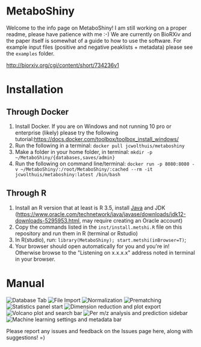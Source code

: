 # MetaboShiny
Welcome to the info page on MetaboShiny! I am still working on a proper readme, please have patience with me :-)
We are currently on BioRXiv and the paper itself is somewhat of a guide to how to use the software.
For example input files (positive and negative peaklists + metadata) please see the `examples` folder.

http://biorxiv.org/cgi/content/short/734236v1

# Installation
## Through Docker
1. Install Docker. If you are on Windows and not running 10 pro or enterprise (likely) please try the following tutorial:https://docs.docker.com/toolbox/toolbox_install_windows/
2. Run the following in a terminal: `docker pull jcwolthuis/metaboshiny`
3. Make a folder in your home folder, in terminal: `mkdir -p ~/MetaboShiny/{databases,saves/admin}`
3. Run the following on command line/terminal: `docker run -p 8080:8080 -v ~/MetaboShiny/:/root/MetaboShiny/:cached --rm -it jcwolthuis/metaboshiny:latest /bin/bash`

## Through R
1. Install an R version that at least is R 3.5, install [Java](https://www.java.com/en/download/) and JDK (https://www.oracle.com/technetwork/java/javase/downloads/jdk12-downloads-5295953.html, may require creating an Oracle account)
2. Copy the commands listed in the `inst/install.metshi.R` file on this repository and run them in R (terminal or Rstudio)
3. In R(studio), run: `library(MetaboShiny); start.metshi(inBrowser=T)`;
4. Your browser should open automatically for you and you're in! Otherwise browse to the "Listening on x.x.x.x" address noted in terminal in your browser.

# Manual
![Database Tab](inst/www/database_panel_a.png?raw=true "Database tab")
![File Import](inst/www/file_import.png?raw=true "File import")
![Normalization](inst/www/normalization.png?raw=true "Normalization")
![Prematching](inst/www/prematching.png?raw=true "Prematching")
![Statistics panel start](inst/www/stats.png?raw=true "Statistics Panel Start")
![Dimension reduction and plot export](inst/www/dimred_export.png?raw=true "Dimension reduction and plot export")
![Volcano plot and search bar](inst/www/stats2.png?raw=true "Volcano plot and search bar")
![Per m/z analysis and prediction sidebar](inst/www/permz_predict.png?raw=true "Per m/z analysis and prediction sidebar")
![Machine learning settings and metadata bar](inst/www/ml1.png?raw=true "Machine learning settings and metadata bar")


Please report any issues and feedback on the Issues page here, along with suggestions! =)

